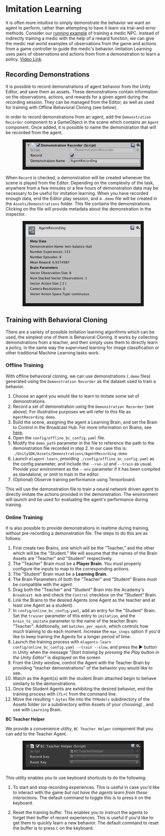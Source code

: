 # Imitation Learning

It is often more intuitive to simply demonstrate the behavior we want an agent
to perform, rather than attempting to have it learn via trial-and-error methods.
Consider our
[running example](ML-Agents-Overview.md#running-example-training-npc-behaviors)
of training a medic NPC. Instead of indirectly training a medic with the help
of a reward function, we can give the medic real world examples of observations
from the game and actions from a game controller to guide the medic's behavior.
Imitation Learning uses pairs of observations and actions from
from a demonstration to learn a policy. [Video Link](https://youtu.be/kpb8ZkMBFYs).

## Recording Demonstrations

It is possible to record demonstrations of agent behavior from the Unity Editor, and save them as assets. These demonstrations contain information on the observations, actions, and rewards for a given agent during the recording session. They can be managed from the Editor, as well as used for training with Offline Behavioral Cloning (see below).

In order to record demonstrations from an agent, add the `Demonstration Recorder` component to a GameObject in the scene which contains an `Agent` component. Once added, it is possible to name the demonstration that will be recorded from the agent.

<p align="center">
  <img src="images/demo_component.png"
       alt="BC Teacher Helper"
       width="375" border="10" />
</p>

When `Record` is checked, a demonstration will be created whenever the scene is played from the Editor. Depending on the complexity of the task, anywhere from a few minutes or a few hours of demonstration data may be necessary to be useful for imitation learning. When you have recorded enough data, end the Editor play session, and a `.demo` file will be created in the `Assets/Demonstrations` folder. This file contains the demonstrations. Clicking on the file will provide metadata about the demonstration in the inspector.

<p align="center">
  <img src="images/demo_inspector.png"
       alt="BC Teacher Helper"
       width="375" border="10" />
</p>
 

## Training with Behavioral Cloning

There are a variety of possible imitation learning algorithms which can be used,
the simplest one of them is Behavioral Cloning. It works by collecting demonstrations from a teacher, and then simply uses them to directly learn a policy, in the
same way the supervised learning for image classification or other traditional
Machine Learning tasks work.


### Offline Training

With offline behavioral cloning, we can use demonstrations (`.demo` files) generated using the `Demonstration Recorder` as the dataset used to train a behavior.

1. Choose an agent you would like to learn to imitate some set of demonstrations. 
2. Record a set of demonstration using the `Demonstration Recorder` (see above). For illustrative purposes we will refer to this file as `AgentRecording.demo`. 
3. Build the scene, assigning the agent a Learning Brain, and set the Brain to Control in the Broadcast Hub. For more information on Brains, see [here](Learning-Environment-Design-Brains.md).
4. Open the `config/offline_bc_config.yaml` file. 
5. Modify the `demo_path` parameter in the file to reference the path to the demonstration file recorded in step 2. In our case this is: `./UnitySDK/Assets/Demonstrations/AgentRecording.demo`
6. Launch `mlagent-learn`, providing `./config/offline_bc_config.yaml` as the config parameter, and include the `--run-id` and `--train` as usual. Provide your environment as the `--env` parameter if it has been compiled as standalone, or omit to train in the editor.
7. (Optional) Observe training performance using Tensorboard.

This will use the demonstration file to train a neural network driven agent to directly imitate the actions provided in the demonstration. The environment will launch and be used for evaluating the agent's performance during training.

### Online Training

It is also possible to provide demonstrations in realtime during training, without pre-recording a demonstration file. The steps to do this are as follows:

1. First create two Brains, one which will be the "Teacher," and the other which
   will be the "Student." We will assume that the names of the Brain
   Assets are "Teacher" and "Student" respectively.
2. The "Teacher" Brain must be a **Player Brain**. You must properly 
   configure the inputs to map to the corresponding actions.
3. The "Student" Brain must be a **Learning Brain**.
4. The Brain Parameters of both the "Teacher" and "Student" Brains must be 
   compatible with the agent.
5. Drag both the "Teacher" and "Student" Brain into the Academy's `Broadcast Hub`
   and check the `Control` checkbox on the "Student" Brain. 
4. Link the Brains to the desired Agents (one Agent as the teacher and at least
   one Agent as a student).
5. In `config/online_bc_config.yaml`, add an entry for the "Student" Brain. Set
   the `trainer` parameter of this entry to `imitation`, and the
   `brain_to_imitate` parameter to the name of the teacher Brain: "Teacher".
   Additionally, set `batches_per_epoch`, which controls how much training to do
   each moment. Increase the `max_steps` option if you'd like to keep training
   the Agents for a longer period of time.
6. Launch the training process with `mlagents-learn config/online_bc_config.yaml
   --train --slow`, and press the :arrow_forward: button in Unity when the
   message _"Start training by pressing the Play button in the Unity Editor"_ is
   displayed on the screen
7. From the Unity window, control the Agent with the Teacher Brain by providing
   "teacher demonstrations" of the behavior you would like to see.
8. Watch as the Agent(s) with the student Brain attached begin to behave
   similarly to the demonstrations.
9. Once the Student Agents are exhibiting the desired behavior, end the training
   process with `CTL+C` from the command line.
10. Move the resulting `*.bytes` file into the `TFModels` subdirectory of the
    Assets folder (or a subdirectory within Assets of your choosing) , and use
    with `Learning` Brain.

**BC Teacher Helper**

We provide a convenience utility, `BC Teacher Helper` component that you can add
to the Teacher Agent.

<p align="center">
  <img src="images/bc_teacher_helper.png"
       alt="BC Teacher Helper"
       width="375" border="10" />
</p>

This utility enables you to use keyboard shortcuts to do the following:

1. To start and stop recording experiences. This is useful in case you'd like to
   interact with the game _but not have the agents learn from these
   interactions_. The default command to toggle this is to press `R` on the
   keyboard.

2. Reset the training buffer. This enables you to instruct the agents to forget
   their buffer of recent experiences. This is useful if you'd like to get them
   to quickly learn a new behavior. The default command to reset the buffer is
   to press `C` on the keyboard.
